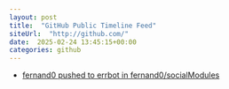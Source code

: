```yaml
---
layout: post
title:  "GitHub Public Timeline Feed"
siteUrl:  "http://github.com/"
date:  2025-02-24 13:45:15+00:00
categories: github
---
```

*  [fernand0 pushed to errbot in fernand0/socialModules](https://github.com/fernand0/socialModules/compare/e7ceb0374b...7f1f87e701)
